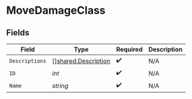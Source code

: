 # MoveDamageClass


## Fields

| Field                                                             | Type                                                              | Required                                                          | Description                                                       |
| ----------------------------------------------------------------- | ----------------------------------------------------------------- | ----------------------------------------------------------------- | ----------------------------------------------------------------- |
| `Descriptions`                                                    | [][shared.Description](../../../pkg/models/shared/description.md) | :heavy_check_mark:                                                | N/A                                                               |
| `ID`                                                              | *int*                                                             | :heavy_check_mark:                                                | N/A                                                               |
| `Name`                                                            | *string*                                                          | :heavy_check_mark:                                                | N/A                                                               |